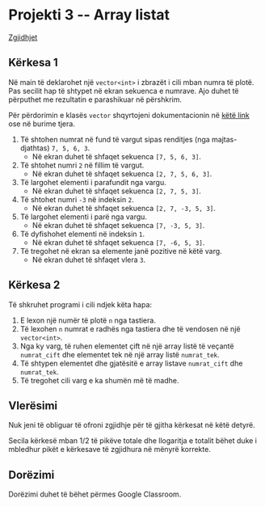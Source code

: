 # Projekti 3 -- Array listat

[Zgjidhjet](https://leancoding.co/9YLK3U)

## Kërkesa 1

Në main të deklarohet një `vector<int>` i zbrazët i cili mban numra të plotë.
Pas secilit hap të shtypet në ekran sekuenca e numrave.
Ajo duhet të përputhet me rezultatin e parashikuar në përshkrim.

Për përdorimin e klasës `vector` shqyrtojeni dokumentacionin në [këtë link](http://www.cplusplus.com/reference/vector/vector) ose në burime tjera.

1. Të shtohen numrat në fund të vargut sipas renditjes (nga majtas-djathtas) `7, 5, 6, 3`.
    - Në ekran duhet të shfaqet sekuenca `[7, 5, 6, 3]`.
2. Të shtohet numri `2` në fillim të vargut.
    - Në ekran duhet të shfaqet sekuenca `[2, 7, 5, 6, 3]`.
3. Të largohet elementi i parafundit nga vargu.
    - Në ekran duhet të shfaqet sekuenca `[2, 7, 5, 3]`.
4. Të shtohet numri `-3` në indeksin `2`.
    - Në ekran duhet të shfaqet sekuenca `[2, 7, -3, 5, 3]`.
5. Të largohet elementi i parë nga vargu.
    - Në ekran duhet të shfaqet sekuenca `[7, -3, 5, 3]`.
6. Të dyfishohet elementi në indeksin `1`.
    - Në ekran duhet të shfaqet sekuenca `[7, -6, 5, 3]`.
7. Të tregohet në ekran sa elemente janë pozitive në këtë varg.
    - Në ekran duhet të shfaqet vlera `3`.

## Kërkesa 2

Të shkruhet programi i cili ndjek këta hapa:

1. E lexon një numër të plotë `n` nga tastiera.
2. Të lexohen `n` numrat e radhës nga tastiera dhe të vendosen në një `vector<int>`.
3. Nga ky varg, të ruhen elementet çift në një array listë të veçantë `numrat_cift` dhe elementet tek në një array listë `numrat_tek`.
4. Të shtypen elementet dhe gjatësitë e array listave `numrat_cift` dhe `numrat_tek`.
5. Të tregohet cili varg e ka shumën më të madhe.

## Vlerësimi

Nuk jeni të obliguar të ofroni zgjidhje për të gjitha kërkesat në këtë detyrë.

Secila kërkesë mban 1/2 të pikëve totale dhe llogaritja e totalit bëhet duke i mbledhur pikët e kërkesave të zgjidhura në mënyrë korrekte.

## Dorëzimi

Dorëzimi duhet të bëhet përmes Google Classroom.
